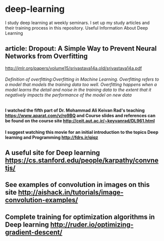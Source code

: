 # deep-learning
I study deep learning at weekly seminars. I set up my study articles and their training process in this repository. Useful Information About Deep Learning


##  article: Dropout: A Simple Way to Prevent Neural Networks from Overfitting
http://jmlr.org/papers/volume15/srivastava14a.old/srivastava14a.pdf
###### Definition of overfitting:Overfitting in Machine Learning. Overfitting refers to a model that models the training data too well. Overfitting happens when a model learns the detail and noise in the training data to the extent that it negatively impacts the performance of the model on new data
####  I watched the fifth part of Dr. Mohammad Ali Keivan Rad's teaching https://www.aparat.com/v/ro9BQ and Course slides and references can be found on the course site http://ceit.aut.ac.ir/~keyvanrad/DL961.html
####  I suggest watching this movie for an initial introduction to the topics Deep learning and Programming  http://fdrs.ir/qiqz
##  A useful site for Deep learning  https://cs.stanford.edu/people/karpathy/convnetjs/
##  See examples of convolution in images on this site http://aishack.in/tutorials/image-convolution-examples/
##  Complete training for optimization algorithms in Deep learning http://ruder.io/optimizing-gradient-descent/
